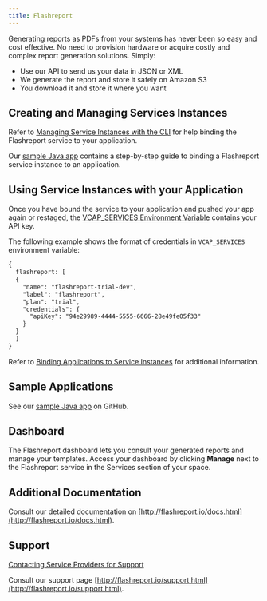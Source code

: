 ```yaml
---
title: Flashreport
---
```


Generating reports as PDFs from your systems has never been so easy and cost effective.
No need to provision hardware or acquire costly and complex report generation solutions. Simply:

* Use our API to send us your data in JSON or XML
* We generate the report and store it safely on Amazon S3
* You download it and store it where you want


## <a id='managing'></a>Creating and Managing Services Instances ##

Refer to [Managing Service Instances with the CLI](/devguide/services/managing-services.html) for help binding the Flashreport service to your application.

Our [sample Java app](https://github.com/flashreport-io/flashreport-cf-spring) contains a step-by-step guide to binding a Flashreport service instance to an application.

## <a id='using'></a>Using Service Instances with your Application ##

Once you have bound the service to your application and pushed your app again or restaged, the [VCAP_SERVICES Environment Variable](/devguide/deploy-apps/environment-variable.html) contains your API key.

The following example shows the format of credentials in `VCAP_SERVICES` environment variable:

~~~xml
{
  flashreport: [
  {
    "name": "flashreport-trial-dev",
    "label": "flashreport",
    "plan": "trial",
    "credentials": {
      "apiKey": "94e29989-4444-5555-6666-28e49fe05f33"
    }
  }
  ]
}
~~~

Refer to [Binding Applications to Service Instances](/devguide/services/application-binding.html#use) for additional information.

## <a id='sample-app'></a>Sample Applications ##

See our [sample Java app](https://github.com/flashreport-io/flashreport-cf-spring) on GitHub.

## <a id='dashboard'></a>Dashboard ##

The Flashreport dashboard lets you consult your generated reports and manage your templates. Access your dashboard by clicking **Manage** next to the Flashreport service in the Services section of your space.


## <a id='addl-docs'></a>Additional Documentation

Consult our detailed documentation on [http://flashreport.io/docs.html](http://flashreport.io/docs.html).

## <a id='support'></a>Support ##

[Contacting Service Providers for Support](/marketplace/contacting-service-providers-for-support.html)

Consult our support page [http://flashreport.io/support.html](http://flashreport.io/support.html).

